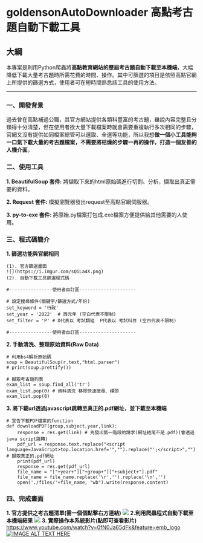 # goldensonAutoDownloader 高點考古題自動下載工具

## 大綱
本專案是利用Python爬蟲將**高點教育網站的歷屆考古題自動下載至本機端**，大幅降低下載大量考古題時所需花費的時間、操作。其中可篩選的項目是依照高點官網上所提供的篩選方式，使用者可在短時間熟悉該工具的使用方法。
  
---
### 一、開發背景
過去曾在高點補過公職，其官方網站提供各類科豐富的考古題，雖說內容完整且分類得十分清楚，但在使用者欲大量下載檔案時就會需要重複執行多次相同的步驟，官網又沒有提供如同檔案總管可以選取、全選等功能，所以我想**做一個小工具能夠一口氣下載大量的考古題檔案，不需要將枯燥的步驟一再的操作，打造一個友善的人機介面**。
### 二、使用工具
**1. BeautifulSoup 套件:** 將擷取下來的html原始碼進行切割、分析，擷取出真正需要的資料。

**2. Request 套件:** 模擬瀏覽器發出request至高點官網伺服器。

**3. py-to-exe 套件:** 將原始.py檔案打包成.exe檔案方便提供給其他需要的人使用。
### 三、程式碼簡介
**1. 篩選功能與官網相同**

    (1). 官方篩選畫面 
    ![](https://i.imgur.com/sQiLa4X.png)
    (2). 自動下載工具篩選程式碼

``` python=
#----------------使用者自訂區---------------------

# 設定搜尋條件(關鍵字/篩選方式/年份)
set_keyword = '行政'
set_year = '2022'  # 西元年 (空白代表不限制)
set_filter = 'P' # D代表以 考試類組  P代表以 考試科目 (空白代表不限制)

#----------------使用者自訂區---------------------
```
    
**2. 手動清洗、整理原始資料(Raw Data)**
``` python=
# 利用bs4解析原始碼
soup = BeautifulSoup(r.text,"html.parser")
# print(soup.prettify())

# 擷取考古題列表
exam_list = soup.find_all('tr') 
exam_list.pop(0) # 資料清洗 移除快速搜尋、標頭
exam_list.pop(0)
``` 

**3. 將下載url透過javascript跳轉至真正的.pdf網址，並下載至本機端**
``` python=
# 宣告下載PDF檔案的function
def downloadPDF(group,subject,year,link):
    response = res.get(link) # 先發出第一階段的請求(網址結尾不是.pdf)(會透過java script跳轉)
    pdf_url = response.text.replace("<script language=JavaScript>top.location.href='","").replace("';</script>","") # 擷取真正的.pdf網址
    print(pdf_url)
    response = res.get(pdf_url)
    file_name = "["+year+"]["+group+"]["+subject+"].pdf"
    file_name = file_name.replace('\r','').replace('\n','')
    open('./files/'+file_name, "wb").write(response.content)
```


### 四、完成畫面 
**1. 官方提供之考古題清單(需一個個點擊右方連結)** 
![](https://i.imgur.com/uaYAG8d.png)
**2.利用爬蟲程式自動下載至本機端結果**
![](https://i.imgur.com/wkAMdQj.png)
**3. 實際操作本系統影片(點即可查看影片)**
https://www.youtube.com/watch?v=0fN0Ja65dFk&feature=emb_logo
[![IMAGE ALT TEXT HERE](https://img.youtube.com/vi/0fN0Ja65dFk/0.jpg)](https://www.youtube.com/watch?v=0fN0Ja65dFk)
 



 
